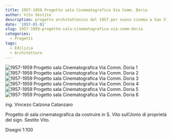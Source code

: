 ```yaml
---
title: 1957-1959 Progetto sala Cinematografica Via Comm. Doria
author: Vito Sestito
description: progetto architettonico del 1957 per nuovo cinema a San Vito sullo Ionio
date: '1957-01-01'
slug: 1957-1959-progetto-sala-cinematografica-via-comm-doria
categories:
  - Progetti
tags:
  - Edilizia
  - Architettura
---
```


![1957-1959 Progetto sala Cinematografica Via Comm. Doria 1](images/19571959ProgettosalaCinematografica1.jpg)
![1957-1959 Progetto sala Cinematografica Via Comm. Doria 2](images/19571959ProgettosalaCinematografica2.jpg)
![1957-1959 Progetto sala Cinematografica Via Comm. Doria 3](images/19571959ProgettosalaCinematografica3.jpg)
![1957-1959 Progetto sala Cinematografica Via Comm. Doria 4](images/19571959ProgettosalaCinematografica4.jpg)
![1957-1959 Progetto sala Cinematografica Via Comm. Doria 5](images/19571959ProgettosalaCinematografica5.jpg)
![1957-1959 Progetto sala Cinematografica Via Comm. Doria 6](images/19571959ProgettosalaCinematografica6.jpg)

*ing.* Vincezo Calzona Catanzaro

Progetto di sala cinematografica da costruire in S. Vito sull'Jonio di proprietà del sign. Sestito Vito.

Disegni 1:100